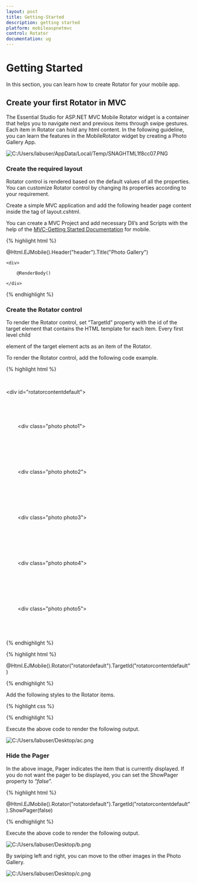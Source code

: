 ```yaml
---
layout: post
title: Getting-Started
description: getting started
platform: mobileaspnetmvc
control: Rotator
documentation: ug
---
```


# Getting Started

In this section, you can learn how to create Rotator for your mobile app.              

## Create your first Rotator in MVC

The Essential Studio for ASP.NET MVC Mobile Rotator widget is a container that helps you to navigate next and previous items through swipe gestures. Each item in Rotator can hold any html content. In the following guideline, you can learn the features in the MobileRotator widget by creating a Photo Gallery App.

![C:/Users/labuser/AppData/Local/Temp/SNAGHTML1f8cc07.PNG](Getting-Started_images/Getting-Started_img1.png)



### Create the required layout

Rotator control is rendered based on the default values of all the properties. You can customize Rotator control by changing its properties according to your requirement.  

Create a simple MVC application and add the following header page content inside the <Body> tag of layout.cshtml. 

You can create a MVC Project and add necessary Dll’s and Scripts with the help of the [MVC-Getting Started Documentation](http://help.syncfusion.com/ug/js/Documents/gettingstartedwithmv.htm) for mobile.

{% highlight html %}

<!-- header control -->

@Html.EJMobile().Header("header").Title("Photo Gallery")

<div id="content">

    <div>

        @RenderBody()

    </div>

</div>
{% endhighlight %}


### Create the Rotator control

To render the Rotator control, set “TargetId” property with the id of the target element that contains the HTML template for each item. Every first level child <div> element of the target element acts as an item of the Rotator. 

To render the Rotator control, add the following code example.

{% highlight html %}

    <!-- View Page Content -->

<div id="rotatorcontentdefault">

    <div>       

        <div class="photo photo1">

        </div>

    </div><div>       

        <div class="photo photo2">

        </div>

    </div><div>       

        <div class="photo photo3">

        </div>

    </div><div>       

        <div class="photo photo4">

        </div>

    </div><div>       

        <div class="photo photo5">

        </div>

    </div>

</div>

{% endhighlight %}

{% highlight html %}

<!-- Rotator control -->

@Html.EJMobile().Rotator("rotatordefault").TargetId("rotatorcontentdefault") 

{% endhighlight %}

Add the following styles to the Rotator items.


{% highlight css %}
<style type="text/css">

        .photo {

            background-position: center center;

            background-repeat: no-repeat;

            height: 100%;

            width: 100%;

            background-size:contain;

        }



        .photo1 {

            background-image: url(http://js.syncfusion.com/UG/Mobile/Content/rotator/tablet.jpg);

        }



        .photo2 {

            background-image: url(http://js.syncfusion.com/UG/Mobile/Content/rotator/rose.jpg);

        }



        .photo3 {

            background-image: url(http://js.syncfusion.com/UG/Mobile/Content/rotator/green.jpg);

        }



        .photo4 {

            background-image: url(http://js.syncfusion.com/UG/Mobile/Content/rotator/nature.jpg);

        }



        .photo5 {

            background-image: url(http://js.syncfusion.com/UG/Mobile/Content/rotator/snowfall.jpg);

        }

#content {

        height:500px;

        width:300px;

        margin:auto;

    }



</style>

{% endhighlight %}


Execute the above code to render the following output. 

![C:/Users/labuser/Desktop/ac.png](Getting-Started_images/Getting-Started_img2.png)



### Hide the Pager

In the above image, Pager indicates the item that is currently displayed. If you do not want the pager to be displayed,  you can set the ShowPager property to “_false_”.

{% highlight html %}

@Html.EJMobile().Rotator("rotatordefault").TargetId("rotatorcontentdefault").ShowPager(false)

{% endhighlight %}

Execute the above code to render the following output. 



![C:/Users/labuser/Desktop/b.png](Getting-Started_images/Getting-Started_img3.png)





By swiping left and right, you can move to the other images in the Photo Gallery.

![C:/Users/labuser/Desktop/c.png](Getting-Started_images/Getting-Started_img4.png)



